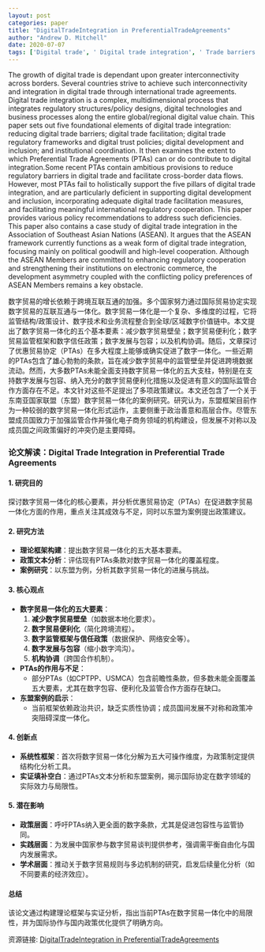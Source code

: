 ```yaml
---
layout: post
categories: paper
title: "DigitalTradeIntegration in PreferentialTradeAgreements"
author: "Andrew D. Mitchell"
date: 2020-07-07
tags: ['Digital trade', ' Digital trade integration', ' Trade barriers', ' International trade', ' PTAs', ' Trade facilitation', ' Trade policy', ' ASEAN']
---
```


The growth of digital trade is dependant upon greater interconnectivity across borders. Several countries strive to achieve such interconnectivity and integration in digital trade through international trade agreements. Digital trade integration is a complex, multidimensional process that integrates regulatory structures/policy designs, digital technologies and business processes along the entire global/regional digital value chain. This paper sets out five foundational elements of digital trade integration: reducing digital trade barriers; digital trade facilitation; digital trade regulatory frameworks and digital trust policies; digital development and inclusion; and institutional coordination. It then examines the extent to which Preferential Trade Agreements (PTAs) can or do contribute to digital integration.Some recent PTAs contain ambitious provisions to reduce regulatory barriers in digital trade and facilitate cross-border data flows. However, most PTAs fail to holistically support the five pillars of digital trade integration, and are particularly deficient in supporting digital development and inclusion, incorporating adequate digital trade facilitation measures, and facilitating meaningful international regulatory cooperation. This paper provides various policy recommendations to address such deficiencies. This paper also contains a case study of digital trade integration in the Association of Southeast Asian Nations (ASEAN). It argues that the ASEAN framework currently functions as a weak form of digital trade integration, focusing mainly on political goodwill and high-level cooperation. Although the ASEAN Members are committed to enhancing regulatory cooperation and strengthening their institutions on electronic commerce, the development asymmetry coupled with the conflicting policy preferences of ASEAN Members remains a key obstacle.

数字贸易的增长依赖于跨境互联互通的加强。多个国家努力通过国际贸易协定实现数字贸易的互联互通与一体化。数字贸易一体化是一个复杂、多维度的过程，它将监管结构/政策设计、数字技术和业务流程整合到全球/区域数字价值链中。本文提出了数字贸易一体化的五个基本要素：减少数字贸易壁垒；数字贸易便利化；数字贸易监管框架和数字信任政策；数字发展与包容；以及机构协调。随后，文章探讨了优惠贸易协定（PTAs）在多大程度上能够或确实促进了数字一体化。一些近期的PTAs包含了雄心勃勃的条款，旨在减少数字贸易中的监管壁垒并促进跨境数据流动。然而，大多数PTAs未能全面支持数字贸易一体化的五大支柱，特别是在支持数字发展与包容、纳入充分的数字贸易便利化措施以及促进有意义的国际监管合作方面存在不足。本文针对这些不足提出了多项政策建议。本文还包含了一个关于东南亚国家联盟（东盟）数字贸易一体化的案例研究。研究认为，东盟框架目前作为一种较弱的数字贸易一体化形式运作，主要侧重于政治善意和高层合作。尽管东盟成员国致力于加强监管合作并强化电子商务领域的机构建设，但发展不对称以及成员国之间政策偏好的冲突仍是主要障碍。

### **论文解读：Digital Trade Integration in Preferential Trade Agreements**  

#### **1. 研究目的**  
探讨数字贸易一体化的核心要素，并分析优惠贸易协定（PTAs）在促进数字贸易一体化方面的作用，重点关注其成效与不足，同时以东盟为案例提出政策建议。  

#### **2. 研究方法**  
- **理论框架构建**：提出数字贸易一体化的五大基本要素。  
- **政策文本分析**：评估现有PTAs条款对数字贸易一体化的覆盖程度。  
- **案例研究**：以东盟为例，分析其数字贸易一体化的进展与挑战。  

#### **3. 核心观点**  
- **数字贸易一体化的五大要素**：  
  1. **减少数字贸易壁垒**（如数据本地化要求）。  
  2. **数字贸易便利化**（简化跨境流程）。  
  3. **数字监管框架与信任政策**（数据保护、网络安全等）。  
  4. **数字发展与包容**（缩小数字鸿沟）。  
  5. **机构协调**（跨国合作机制）。  
- **PTAs的作用与不足**：  
  - 部分PTAs（如CPTPP、USMCA）包含前瞻性条款，但多数未能全面覆盖五大要素，尤其在数字包容、便利化及监管合作方面存在缺口。  
- **东盟案例的启示**：  
  - 当前框架依赖政治共识，缺乏实质性协调；成员国间发展不对称和政策冲突阻碍深度一体化。  

#### **4. 创新点**  
- **系统性框架**：首次将数字贸易一体化分解为五大可操作维度，为政策制定提供结构化分析工具。  
- **实证填补空白**：通过PTAs文本分析和东盟案例，揭示国际协定在数字领域的实际效力与局限性。  

#### **5. 潜在影响**  
- **政策层面**：呼吁PTAs纳入更全面的数字条款，尤其是促进包容性与监管协同。  
- **实践层面**：为发展中国家参与数字贸易谈判提供参考，强调需平衡自由化与国内发展需求。  
- **学术层面**：推动关于数字贸易规则与多边机制的研究，启发后续量化分析（如不同要素的经济效应）。  

#### **总结**  
该论文通过构建理论框架与实证分析，指出当前PTAs在数字贸易一体化中的局限性，并为国际协作与国内政策优化提供了明确方向。

资源链接: [DigitalTradeIntegration in PreferentialTradeAgreements](https://papers.ssrn.com/sol3/papers.cfm?abstract_id=3603741)
